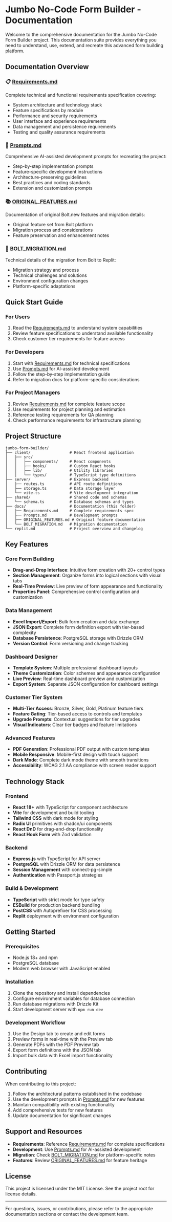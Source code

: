 # Jumbo No-Code Form Builder - Documentation

Welcome to the comprehensive documentation for the Jumbo No-Code Form Builder project. This documentation suite provides everything you need to understand, use, extend, and recreate this advanced form building platform.

## Documentation Overview

### 📋 [Requirements.md](./Requirements.md)
Complete technical and functional requirements specification covering:
- System architecture and technology stack
- Feature specifications by module
- Performance and security requirements
- User interface and experience requirements
- Data management and persistence requirements
- Testing and quality assurance requirements

### 🚀 [Prompts.md](./Prompts.md)
Comprehensive AI-assisted development prompts for recreating the project:
- Step-by-step implementation prompts
- Feature-specific development instructions
- Architecture-preserving guidelines
- Best practices and coding standards
- Extension and customization prompts

### 📚 [ORIGINAL_FEATURES.md](./ORIGINAL_FEATURES.md)
Documentation of original Bolt.new features and migration details:
- Original feature set from Bolt platform
- Migration process and considerations
- Feature preservation and enhancement notes

### 🔧 [BOLT_MIGRATION.md](./BOLT_MIGRATION.md)
Technical details of the migration from Bolt to Replit:
- Migration strategy and process
- Technical challenges and solutions
- Environment configuration changes
- Platform-specific adaptations

## Quick Start Guide

### For Users
1. Read the [Requirements.md](./Requirements.md) to understand system capabilities
2. Review feature specifications to understand available functionality
3. Check customer tier requirements for feature access

### For Developers
1. Start with [Requirements.md](./Requirements.md) for technical specifications
2. Use [Prompts.md](./Prompts.md) for AI-assisted development
3. Follow the step-by-step implementation guide
4. Refer to migration docs for platform-specific considerations

### For Project Managers
1. Review [Requirements.md](./Requirements.md) for complete feature scope
2. Use requirements for project planning and estimation
3. Reference testing requirements for QA planning
4. Check performance requirements for infrastructure planning

## Project Structure

```
jumbo-form-builder/
├── client/                 # React frontend application
│   ├── src/
│   │   ├── components/     # React components
│   │   ├── hooks/          # Custom React hooks
│   │   ├── lib/            # Utility libraries
│   │   └── types/          # TypeScript type definitions
├── server/                 # Express backend
│   ├── routes.ts           # API route definitions
│   ├── storage.ts          # Data storage layer
│   └── vite.ts             # Vite development integration
├── shared/                 # Shared code and schemas
│   └── schema.ts           # Database schemas and types
├── docs/                   # Documentation (this folder)
│   ├── Requirements.md     # Complete requirements spec
│   ├── Prompts.md          # Development prompts
│   ├── ORIGINAL_FEATURES.md # Original feature documentation
│   └── BOLT_MIGRATION.md   # Migration documentation
└── replit.md               # Project overview and changelog
```

## Key Features

### Core Form Building
- **Drag-and-Drop Interface**: Intuitive form creation with 20+ control types
- **Section Management**: Organize forms into logical sections with visual tabs
- **Real-Time Preview**: Live preview of form appearance and functionality
- **Properties Panel**: Comprehensive control configuration and customization

### Data Management
- **Excel Import/Export**: Bulk form creation and data exchange
- **JSON Export**: Complete form definition export with tier-based complexity
- **Database Persistence**: PostgreSQL storage with Drizzle ORM
- **Version Control**: Form versioning and change tracking

### Dashboard Designer
- **Template System**: Multiple professional dashboard layouts
- **Theme Customization**: Color schemes and appearance configuration
- **Live Preview**: Real-time dashboard preview and customization
- **Export System**: Separate JSON configuration for dashboard settings

### Customer Tier System
- **Multi-Tier Access**: Bronze, Silver, Gold, Platinum feature tiers
- **Feature Gating**: Tier-based access to controls and templates
- **Upgrade Prompts**: Contextual suggestions for tier upgrades
- **Visual Indicators**: Clear tier badges and feature limitations

### Advanced Features
- **PDF Generation**: Professional PDF output with custom templates
- **Mobile Responsive**: Mobile-first design with touch support
- **Dark Mode**: Complete dark mode theme with smooth transitions
- **Accessibility**: WCAG 2.1 AA compliance with screen reader support

## Technology Stack

### Frontend
- **React 18+** with TypeScript for component architecture
- **Vite** for development and build tooling
- **Tailwind CSS** with dark mode for styling
- **Radix UI** primitives with shadcn/ui components
- **React DnD** for drag-and-drop functionality
- **React Hook Form** with Zod validation

### Backend
- **Express.js** with TypeScript for API server
- **PostgreSQL** with Drizzle ORM for data persistence
- **Session Management** with connect-pg-simple
- **Authentication** with Passport.js strategies

### Build & Development
- **TypeScript** with strict mode for type safety
- **ESBuild** for production backend bundling
- **PostCSS** with Autoprefixer for CSS processing
- **Replit** deployment with environment configuration

## Getting Started

### Prerequisites
- Node.js 18+ and npm
- PostgreSQL database
- Modern web browser with JavaScript enabled

### Installation
1. Clone the repository and install dependencies
2. Configure environment variables for database connection
3. Run database migrations with Drizzle Kit
4. Start development server with `npm run dev`

### Development Workflow
1. Use the Design tab to create and edit forms
2. Preview forms in real-time with the Preview tab
3. Generate PDFs with the PDF Preview tab
4. Export form definitions with the JSON tab
5. Import bulk data with Excel import functionality

## Contributing

When contributing to this project:
1. Follow the architectural patterns established in the codebase
2. Use the development prompts in [Prompts.md](./Prompts.md) for new features
3. Maintain compatibility with existing functionality
4. Add comprehensive tests for new features
5. Update documentation for significant changes

## Support and Resources

- **Requirements**: Reference [Requirements.md](./Requirements.md) for complete specifications
- **Development**: Use [Prompts.md](./Prompts.md) for AI-assisted development
- **Migration**: Check [BOLT_MIGRATION.md](./BOLT_MIGRATION.md) for platform-specific notes
- **Features**: Review [ORIGINAL_FEATURES.md](./ORIGINAL_FEATURES.md) for feature heritage

## License

This project is licensed under the MIT License. See the project root for license details.

---

For questions, issues, or contributions, please refer to the appropriate documentation sections or contact the development team.